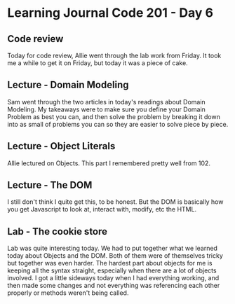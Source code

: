 # Learning Journal Code 201 - Day 6

## Code review
Today for code review, Allie went through the lab work from Friday.  It took me a while to get it on Friday, but today it was a piece of cake.

## Lecture - Domain Modeling
Sam went through the two articles in today's readings about Domain Modeling.  My takeaways were to make sure you define your Domain Problem as best you can, and then solve the problem by breaking it down into as small of problems you can so they are easier to solve piece by piece.

## Lecture - Object Literals
Allie lectured on Objects.  This part I remembered pretty well from 102.

## Lecture - The DOM
I still don't think I quite get this, to be honest.  But the DOM is basically how you get Javascript to look at, interact with, modify, etc the HTML.

## Lab - The cookie store
Lab was quite interesting today.  We had to put together what we learned today about Objects and the DOM.  Both of them were of themselves tricky but together was even harder.  The hardest part about objects for me is keeping all the syntax straight, especially when there are a lot of objects involved.  I got a little sideways today when I had everything working, and then made some changes and not everything was referencing each other properly or methods weren't being called.  
